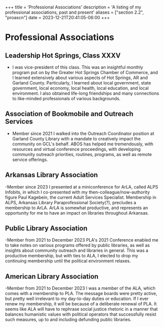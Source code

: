 +++
title = 'Professional Associations'
description = 'A listing of my professional associations, past and present'
aliases = ["section 2.2", "proascn"]
date = 2023-12-21T20:41:05-06:00
+++
# Professional Associations
## Leadership Hot Springs, Class XXXV
- I was vice-president of this class.
This was an insightful monthly program put on by the Greater Hot Springs Chamber of Commerce, and I learned extensively about various aspects of Hot Springs, AR and Garland County. Particularly, I learned about local government, state government, local economy, local health, local education, and local environment. I also obtained life-long friendships and many connections to like-minded professionals of various backgrounds.

## Association of Bookmobile and Outreach Services
- Member since 2021
I walked into the Outreach Coordinator position at Garland County Library with a mandate to creatively impact the community on GCL's behalf. ABOS has helped me tremendously, with resources and virtual conference proceedings, with developing community outreach priorities, routines, programs, as well as remote service offerings.

## Arkansas Library Association
-Member since 2023
I presented at a miniconference for ArLA, called ALPS Infobits, in which I co-presented with my then-colleague/now-authority figure Paul Kagebein, the current Adult Services Specialist. Membership in ALPS, Arkansas Library Paraprofessional Society(?), precludes a membership to ArLA. ArLA is somewhat productive, and represents an opportunity for me to have an impact on libraries throughout Arkansas.

## Public Library Association
-Member from 2021 to December 2023
PLA's 2021 Conference enabled me to take notes on various programs offered by public libraries, as well as insights about community outreach and libraries in general. This was a productive membership, but with ties to ALA, I elected to drop my continuing membership until the political environment relaxes. 

## American Library Association
-Member from 2021 to December 2023
I was a member of the ALA, which comes with a membership to PLA. The message boards were pretty active, but pretty well irrelevant to my day-to-day duties or education. If I ever renew my membership, it will be because of a deliberate renewal of PLA. It seems like ALA will have to rephrase social justice rhetoric in a manner that balances humanistic values with political operators that successfully resist such measures, up to and including defunding public libraries.
